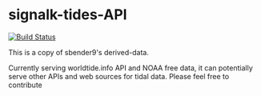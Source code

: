 # signalk-tides-API

[![Build Status](https://travis-ci.org/joabakk/signalk-tides-api.svg?branch=master)](https://travis-ci.org/joabakk/signalk-tides-api)

This is a copy of sbender9's derived-data.

Currently serving worldtide.info API and NOAA free data, it can potentially serve other APIs and web sources for tidal data. Please feel free to contribute
